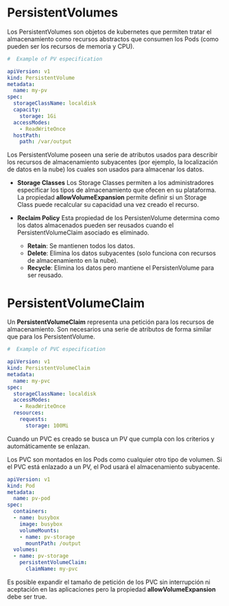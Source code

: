 # PersistentVolumes
Los PersistentVolumes son objetos de kubernetes que permiten tratar el almacenamiento como recursos abstractos que consumen los Pods (como pueden ser los recursos de memoria y CPU).

```yaml
#  Example of PV especification

apiVersion: v1
kind: PersistentVolume
metadata:
  name: my-pv
spec:
  storageClassName: localdisk
  capacity:
    storage: 1Gi
  accessModes:
    - ReadWriteOnce
  hostPath:
    path: /var/output
```

Los PersistentVolume poseen una serie de atributos usados para describir los recursos de almacenamiento subyacentes (por ejemplo, la localización de datos en la nube) los cuales son usados para almacenar los datos.

- **Storage Classes**
Los Storage Classes permiten a los administradores especificar los tipos de almacenamiento que ofecen en su plataforma. La propiedad **allowVolumeExpansion** permite definir si un Storage Class puede recalcular su capacidad una vez creado el recurso.

- **Reclaim Policy**
Esta propiedad de los PersistenVolume determina como los datos almacenados pueden ser reusados cuando el PersistentVolumeClaim asociado es eliminado.
  - **Retain**: Se mantienen todos los datos.
  - **Delete**: Elimina los datos subyacentes (solo funciona con recursos de almacenamiento en la nube).
  - **Recycle**: Elimina los datos pero mantiene el PersistenVolume para ser reusado.

# PersistentVolumeClaim
Un **PersistentVolumeClaim** representa una petición para los recursos de almacenamiento. Son necesarios una serie de atributos de forma similar que para los PersistentVolume.

```yaml
#  Example of PVC especification

apiVersion: v1
kind: PersistentVolumeClaim
metadata:
  name: my-pvc
spec:
  storageClassName: localdisk
  accessModes:
    - ReadWriteOnce
  resources:
    requests:
      storage: 100Mi
```
Cuando un PVC es creado se busca un PV que cumpla con los criterios y automáticamente se enlazan.

Los PVC son montados en los Pods como cualquier otro tipo de volumen. Si el PVC está enlazado a un PV, el Pod usará el almacenamiento subyacente.

```yaml
apiVersion: v1
kind: Pod
metadata:
  name: pv-pod
spec:
  containers:
  - name: busybox
    image: busybox
    volumeMounts:
    - name: pv-storage
      mountPath: /output
  volumes:
  - name: pv-storage
    persistentVolumeClaim:
      claimName: my-pvc
```

Es posible expandir el tamaño de petición de los PVC sin interrupción ni aceptación en las aplicaciones pero la propiedad **allowVolumeExpansion** debe ser true.